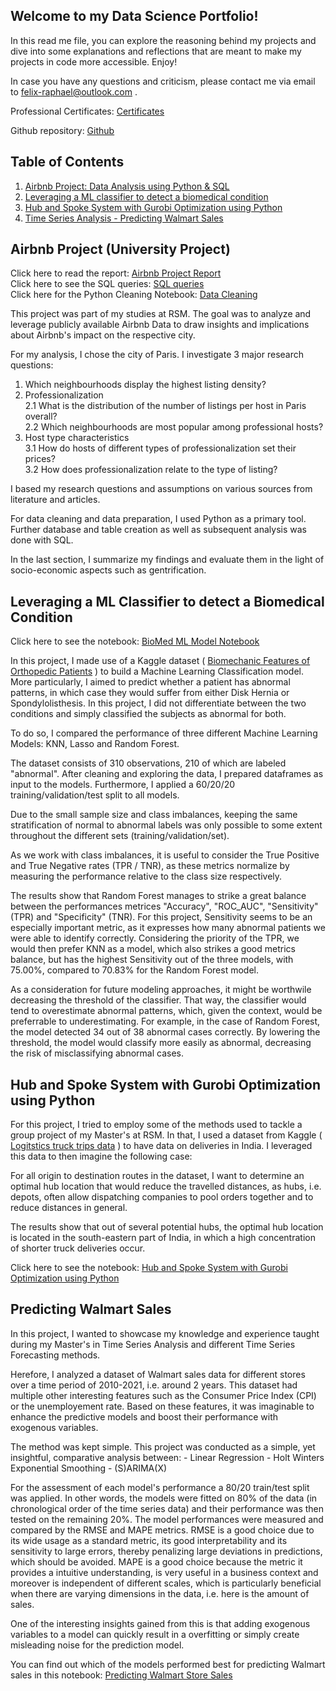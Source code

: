 ## Welcome to my Data Science Portfolio!

In this read me file, you can explore the reasoning behind my projects and dive into some explanations and reflections that are meant to make my projects in code more accessible. Enjoy!

In case you have any questions and criticism, please contact me via email to felix-raphael@outlook.com .

Professional Certificates: [Certificates](https://felixraph.github.io/Data-Science-Portfolio/certificates/index.html)

Github repository: [Github](https://github.com/FelixRaph/Data-Science-Portfolio)

## Table of Contents

1. [Airbnb Project: Data Analysis using Python & SQL](#airbnb-project)
2. [Leveraging a ML classifier to detect a biomedical condition](#leveraging-a-ml-classifier-to-detect-a-biomedical-condition)
3. [Hub and Spoke System with Gurobi Optimization using Python](#hub-and-spoke-system-with-gurobi-optimization-using-python)
4. [Time Series Analysis - Predicting Walmart Sales](#predicting-walmart-sales)



## Airbnb Project (University Project)

Click here to read the report: [Airbnb Project Report](Airbnb%20Project/Project%20Report.pdf) \
Click here to see the SQL queries: [SQL queries](Airbnb%20Project/SQL%20queries.txt) \
Click here for the Python Cleaning Notebook: [Data Cleaning](Airbnb%20Project/Data%20Cleaning.ipynb) 

This project was part of my studies at RSM. The goal was to analyze and leverage publicly available Airbnb Data to draw insights and implications about Airbnb's impact on the respective city. 

For my analysis, I chose the city of Paris. I investigate 3 major research questions:

1. Which neighbourhoods display the highest listing density?
2. Professionalization \
         2.1 What is the distribution of the number of listings per host in Paris overall? \
         2.2 Which neighbourhoods are most popular among professional hosts? 
3. Host type characteristics \
         3.1 How do hosts of different types of professionalization set their prices? \
         3.2 How does professionalization relate to the type of listing? 

I based my research questions and assumptions on various sources from literature and articles. 

For data cleaning and data preparation, I used Python as a primary tool. Further database and table creation as well as subsequent analysis was done with SQL.

In the last section, I summarize my findings and evaluate them in the light of socio-economic aspects such as gentrification.

## Leveraging a ML Classifier to detect a Biomedical Condition

Click here to see the notebook:
[BioMed ML Model Notebook](html_files/BioMed_Case_ML_Model_hmtlfile.html)

In this project, I made use of a Kaggle dataset ( [Biomechanic Features of Orthopedic Patients](https://www.kaggle.com/datasets/uciml/biomechanical-features-of-orthopedic-patients) ) to build a Machine Learning Classification model. More particularly, I aimed to predict whether a patient has abnormal patterns, in which case they would suffer from either Disk Hernia or Spondylolisthesis. In this project, I did not differentiate between the two conditions and simply classified the subjects as abnormal for both.

To do so, I compared the performance of three different Machine Learning Models: KNN, Lasso and Random Forest.

The dataset consists of 310 observations, 210 of which are labeled "abnormal". After cleaning and exploring the data, I prepared dataframes as input to the models. Furthermore, I applied a 60/20/20 training/validation/test split to all models.

Due to the small sample size and class imbalances, keeping the same stratification of normal to abnormal labels was only possible to some extent throughout the different sets (training/validation/set).

As we work with class imbalances, it is useful to consider the True Positive and True Negative rates (TPR / TNR), as these metrics normalize by measuring the performance relative to the class size respectively.

The results show that Random Forest manages to strike a great balance between the performances metrices "Accuracy", "ROC_AUC", "Sensitivity" (TPR) and "Specificity" (TNR). For this project, Sensitivity seems to be an especially important metric, as it expresses how many abnormal patients we were able to identify correctly. Considering the priority of the TPR, we would then prefer KNN as a model, which also strikes a good metrics balance, but has the highest Sensitivity out of the three models, with 75.00%, compared to 70.83% for the Random Forest model.

As a consideration for future modeling approaches, it might be worthwile decreasing the threshold of the classifier. That way, the classifier would tend to overestimate abnormal patterns, which, given the context, would be preferrable to underestimating. For example, in the case of Random Forest, the model detected 34 out of 38 abnormal cases correctly. By lowering the threshold, the model would classify more easily as abnormal, decreasing the risk of misclassifying abnormal cases.


## Hub and Spoke System with Gurobi Optimization using Python

For this project, I tried to employ some of the methods used to tackle a group project of my Master's at RSM. In that, I used a dataset from Kaggle ( [Logitstics truck trips data](https://www.kaggle.com/datasets/ramakrishnanthiyagu/delivery-truck-trips-data) ) to have data on deliveries in India. I leveraged this data to then imagine the following case:

For all origin to destination routes in the dataset, I want to determine an optimal hub location that would reduce the travelled distances, as hubs, i.e. depots, often allow dispatching companies to pool orders together and to reduce distances in general. 

The results show that out of several potential hubs, the optimal hub location is located in the south-eastern part of India, in which a high concentration of shorter truck deliveries occur.

Click here to see the notebook:
[Hub and Spoke System with Gurobi Optimization using Python](html_files/Gurobi_Optimization_Model.html)


## Predicting Walmart Sales

In this project, I wanted to showcase my knowledge and experience taught during my Master's in Time Series Analysis and different Time Series Forecasting methods. 

Herefore, I analyzed a dataset of Walmart sales data for different stores over a time period of 2010-2021, i.e. around 2 years. This dataset had multiple other interesting features such as the Consumer Price Index (CPI) or the unemployement rate. Based on these features, it was imaginable to enhance the predictive models and boost their performance with exogenous variables.

The method was kept simple. This project was conducted as a simple, yet insightful, comparative analysis between:
         - Linear Regression
         - Holt Winters Exponential Smoothing
         - (S)ARIMA(X)

For the assessment of each model's performance a 80/20 train/test split was applied. In other words, the models were fitted on 80% of the data (in chronological order of the time series data) and their performance was then tested on the remaining 20%. The model performances were measured and compared by the RMSE and MAPE metrics. RMSE is a good choice due to its wide usage as a standard metric, its good interpretability and its sensitivity to large errors, thereby penalizing large deviations in predictions, which should be avoided. MAPE is a good choice because the metric it provides a intuitive understanding, is very useful in a business context and moreover is independent of different scales, which is particularly beneficial when there are varying dimensions in the data, i.e. here is the amount of sales.

One of the interesting insights gained from this is that adding exogenous variables to a model can quickly result in a overfitting or simply create misleading noise for the prediction model. 

You can find out which of the models performed best for predicting Walmart sales in this notebook:
[Predicting Walmart Store Sales](html_files/Time_Series_Forecasting.html)


